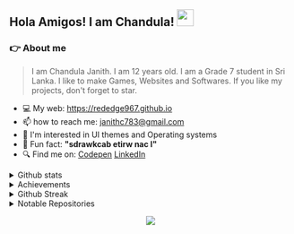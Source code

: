 ## Hola Amigos! I am Chandula! <img src="https://raw.githubusercontent.com/MartinHeinz/MartinHeinz/master/wave.gif" height="30" width="30">

### :point_right: About me</h2>
> I am Chandula Janith. I am 12 years old. I am a Grade 7 student in Sri Lanka. I like to make Games, Websites and Softwares. If you like my projects, don't forget to star.

- 💻 My web: https://rededge967.github.io
- 📫 how to reach me: janithc783@gmail.com
- 🤩 I'm interested in UI themes and Operating systems
- 🤣 Fun fact: **"sdrawkcab etirw nac I"**
- 🔍 Find me on: [Codepen](https://codepen.io/RedEdge967) [LinkedIn](https://www.linkedin.com/in/chandula-janith-5529b7223/)

<details>
<summary>Github stats</summary>
  <br>
  <img src="https://github-readme-stats.vercel.app/api?username=RedEdge967&show_icons=true&theme=radical">
</details>
<details>
<summary>Achievements</summary>
  <br>
  <img src="https://metrics.lecoq.io/RedEdge967?template=classic&base.header=0&base.activity=0&base.community=0&base.repositories=0&base.metadata=0&achievements=1&achievements.threshold=C&achievements.secrets=true&achievements.display=compact&achievements.limit=0&config.timezone=Asia%2FColombo">
</details>
<details>
<summary>Github Streak</summary>
  <br>
  <img src="https://github-readme-streak-stats.herokuapp.com/?user=RedEdge967&theme=radical">
</details>
<details>
<summary>Notable Repositories</summary>
  <br>
  <img src="https://github-readme-stats.vercel.app/api/pin/?username=RedEdge967&repo=Keyboard-Hero&theme=radical">
  <img src="https://github-readme-stats.vercel.app/api/pin/?username=RedEdge967&repo=Micro-Code-Editor-In-WebBrowser&theme=radical">
</details>
<p align="center">
  <img src="https://komarev.com/ghpvc/?username=RedEdge967&color=dc143c" align="center"/>
</p>
